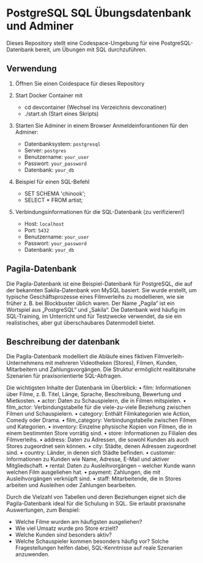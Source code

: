 # PostgreSQL SQL Übungsdatenbank und Adminer

Dieses Repository stellt eine Codespace-Umgebung für eine PostgreSQL-Datenbank bereit, um Übungen mit SQL durchzuführen.

## Verwendung

1. Öffnen Sie einen Coidespace für dieses Repository
2. Start Docker Container mit
    - cd devcontainer  (Wechsel ins Verzeichnis devconatiner)
    - ./start.sh  (Start eines Skripts)

3. Starten Sie Adminer in einem Browser
Anmeldeinforantionen für den Adminer:
    - Datenbanksystem: `postgresql`
    - Server: `postgres`
    - Benutzername: `your_user`
    - Passwort: `your_password`
    - Datenbank: `your_db`



4. Beispiel für einen SQL-Befehl
    - SET SCHEMA 'chinook';
    - SELECT * FROM artist;

5. Verbindungsinformationen für die SQL-Datenbank  (zu verifizieren!)
    - Host: `localhost`
    - Port: `5432`
    - Benutzername: `your_user`
    - Passwort: `your_password`
    - Datenbank: `your_db`


## Pagila-Datenbank
Die Pagila-Datenbank ist eine Beispiel-Datenbank für PostgreSQL, die auf der bekannten Sakila-Datenbank von MySQL basiert. Sie wurde erstellt, um typische Geschäftsprozesse eines Filmverleihs zu modellieren, wie sie früher z. B. bei Blockbuster üblich waren. Der Name „Pagila“ ist ein Wortspiel aus „PostgreSQL“ und „Sakila“. Die Datenbank wird häufig im SQL-Training, im Unterricht und für Testzwecke verwendet, da sie ein realistisches, aber gut überschaubares Datenmodell bietet.

## Beschreibung der datenbank
Die Pagila-Datenbank modelliert die Abläufe eines fiktiven Filmverleih-Unternehmens mit mehreren Videotheken (Stores), Filmen, Kunden, Mitarbeitern und Zahlungsvorgängen. Die Struktur ermöglicht realitätsnahe Szenarien für praxisorientierte SQL-Abfragen.

Die wichtigsten Inhalte der Datenbank im Überblick:
•	film: Informationen über Filme, z. B. Titel, Länge, Sprache, Beschreibung, Bewertung und Mietkosten.
•	actor: Daten zu Schauspielern, die in Filmen mitspielen.
•	film_actor: Verbindungstabelle für die viele-zu-viele Beziehung zwischen Filmen und Schauspielern.
•	category: Enthält Filmkategorien wie Action, Comedy oder Drama.
•	film_category: Verbindungstabelle zwischen Filmen und Kategorien.
•	inventory: Einzelne physische Kopien von Filmen, die in einem bestimmten Store vorrätig sind.
•	store: Informationen zu Filialen des Filmverleihs.
•	address: Daten zu Adressen, die sowohl Kunden als auch Stores zugeordnet sein können.
•	city: Städte, denen Adressen zugeordnet sind.
•	country: Länder, in denen sich Städte befinden.
•	customer: Informationen zu Kunden wie Name, Adresse, E-Mail und aktiver Mitgliedschaft.
•	rental: Daten zu Ausleihvorgängen – welcher Kunde wann welchen Film ausgeliehen hat.
•	payment: Zahlungen, die mit Ausleihvorgängen verknüpft sind.
•	staff: Mitarbeitende, die in Stores arbeiten und Ausleihen oder Zahlungen bearbeiten.

Durch die Vielzahl von Tabellen und deren Beziehungen eignet sich die Pagila-Datenbank ideal für die Schulung in SQL. Sie erlaubt praxisnahe Auswertungen, zum Beispiel:
- Welche Filme wurden am häufigsten ausgeliehen?
- Wie viel Umsatz wurde pro Store erzielt?
- Welche Kunden sind besonders aktiv?
- Welche Schauspieler kommen besonders häufig vor?
Solche Fragestellungen helfen dabei, SQL-Kenntnisse auf reale Szenarien anzuwenden.
